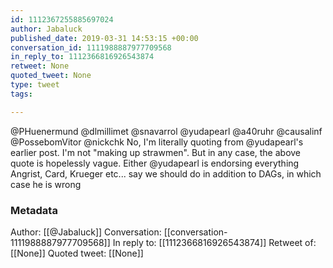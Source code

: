 ```yaml
---
id: 1112367255885697024
author: Jabaluck
published_date: 2019-03-31 14:53:15 +00:00
conversation_id: 1111988887977709568
in_reply_to: 1112366816926543874
retweet: None
quoted_tweet: None
type: tweet
tags:

---
```


@PHuenermund @dlmillimet @snavarrol @yudapearl @a40ruhr @causalinf @PossebomVitor @nickchk No, I'm literally quoting from @yudapearl's earlier post. I'm not "making up strawmen". But in any case, the above quote is hopelessly vague. Either @yudapearl is endorsing everything Angrist, Card, Krueger etc... say we should do in addition to DAGs, in which case he is wrong

### Metadata

Author: [[@Jabaluck]]
Conversation: [[conversation-1111988887977709568]]
In reply to: [[1112366816926543874]]
Retweet of: [[None]]
Quoted tweet: [[None]]
